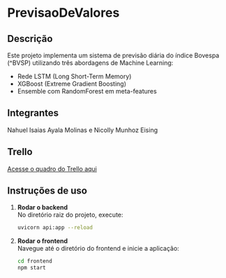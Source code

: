 # PrevisaoDeValores

## Descrição
Este projeto implementa um sistema de previsão diária do índice Bovespa (^BVSP) utilizando três abordagens de Machine Learning:
  - Rede LSTM (Long Short-Term Memory)
  - XGBoost (Extreme Gradient Boosting)
  - Ensemble com RandomForest em meta-features

## Integrantes
Nahuel Isaias Ayala Molinas e Nicolly Munhoz Eising


## Trello
[Acesse o quadro do Trello aqui](https://trello.com/b/VjS7WFgy/previsaodevalores)

## Instruções de uso

1. **Rodar o backend**  
   No diretório raiz do projeto, execute:  
   ```bash
   uvicorn api:app --reload

2. **Rodar o frontend**  
   Navegue até o diretório do frontend e inicie a aplicação:  
   ```bash
   cd frontend
   npm start
